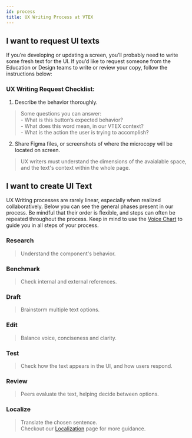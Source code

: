 ```yaml
---
id: process
title: UX Writing Process at VTEX
---
```


## I want to request UI texts

If you’re developing or updating a screen, you’ll probably need to write some fresh text for the UI. If you’d like to request someone from the Education or Design teams to write or review your copy, follow the instructions below:

### UX Writing Request Checklist:

1. Describe the behavior thoroughly.   
> Some questions you can answer:  
    - What is this button’s expected behavior?      
    - What does this word mean, in our VTEX context?      
    - What is the action the user is trying to accomplish?    

2. Share Figma files, or screenshots of where the microcopy will be located on screen.  
> UX writers must understand the dimensions of the avaialable space, and the text's context within the whole page.  


## I want to create UI Text


UX Writing processes are rarely linear, especially when realized collaboratively. Below you can see the general phases present in our process. Be mindful that their order is flexible, and steps can often be repeated throughout the process. Keep in mind to use the [Voice Chart](/docs/principles/voice-chart) to guide you in all steps of your process.   

### Research
> Understand the component's behavior.  

### Benchmark
> Check internal and external references.   
  
### Draft
> Brainstorm multiple text options.  

### Edit
> Balance voice, conciseness and clarity.  

### Test
> Check how the text appears in the UI, and how users respond.    

### Review
> Peers evaluate the text, helping decide between options.  

### Localize
> Translate the chosen sentence.   
Checkout our [Localization](/docs/best-practices/i18n) page for more guidance.   

